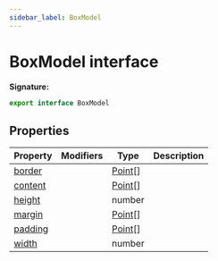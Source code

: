 ```yaml
---
sidebar_label: BoxModel
---
```


# BoxModel interface

**Signature:**

```typescript
export interface BoxModel
```

## Properties

| Property                                   | Modifiers | Type                              | Description |
| ------------------------------------------ | --------- | --------------------------------- | ----------- |
| [border](./puppeteer.boxmodel.border.md)   |           | [Point](./puppeteer.point.md)\[\] |             |
| [content](./puppeteer.boxmodel.content.md) |           | [Point](./puppeteer.point.md)\[\] |             |
| [height](./puppeteer.boxmodel.height.md)   |           | number                            |             |
| [margin](./puppeteer.boxmodel.margin.md)   |           | [Point](./puppeteer.point.md)\[\] |             |
| [padding](./puppeteer.boxmodel.padding.md) |           | [Point](./puppeteer.point.md)\[\] |             |
| [width](./puppeteer.boxmodel.width.md)     |           | number                            |             |
